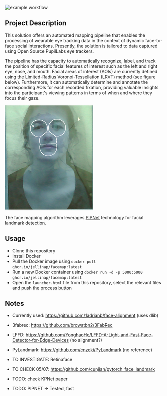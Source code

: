 ![example workflow](https://github.com/JellinaP/faceMAP/actions/workflows/docker-publish.yml/badge.svg)

## Project Description
This solution offers an automated mapping pipeline that enables the processing of wearable eye tracking data in the context of dynamic face-to-face social interactions. Presently, the solution is tailored to data captured using Open Source PupilLabs eye trackers.

The pipeline has the capacity to automatically recognize, label, and track the position of specific facial features of interest such as the left and right eye, nose, and mouth. Facial areas of interest (AOIs) are currently defined using the Limited-Radius Voronoi-Tessellation (LRVT) method (see figure below). Furthermore, it can automatically determine and annotate the corresponding AOIs for each recorded fixation, providing valuable insights into the participant's viewing patterns in terms of when and where they focus their gaze.

![Voronoi example](img/voronoi.png)

The face mapping algorithm leverages [PIPNet](https://github.com/jhb86253817/PIPNet) technology for facial landmark detection.

## Usage
* Clone this repository
* Install Docker
* Pull the Docker image using `docker pull ghcr.io/jellinap/facemap:latest`
* Run a new Docker container using `docker run -d -p 5000:5000 ghcr.io/jellinap/facemap:latest`
* Open the `launcher.html` file from this repository, select the relevant files and push the process button

## Notes
* Currently used: https://github.com/1adrianb/face-alignment (uses dlib)
* 3fabrec: https://github.com/browatbn2/3FabRec
* LFFD: https://github.com/YonghaoHe/LFFD-A-Light-and-Fast-Face-Detector-for-Edge-Devices (no alignment?)
* PyLandmark: https://github.com/cnzeki/PyLandmark (no reference)
* TO INVESTIGATE: Retinaface

* TO CHECK 05/07: https://github.com/cunjian/pytorch_face_landmark
* TODO: check KPNet paper
* TODO: PIPNET -> Tested, fast
